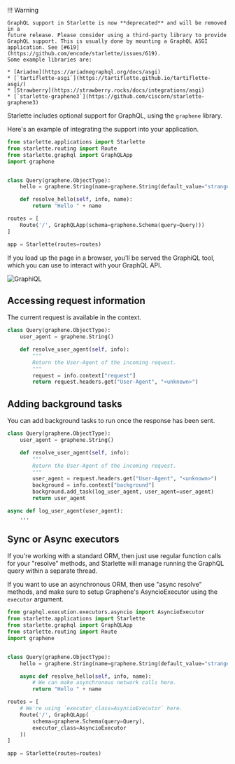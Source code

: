 
!!! Warning

    GraphQL support in Starlette is now **deprecated** and will be removed in a
    future release. Please consider using a third-party library to provide
    GraphQL support. This is usually done by mounting a GraphQL ASGI
    application. See [#619](https://github.com/encode/starlette/issues/619).
    Some example libraries are:

    * [Ariadne](https://ariadnegraphql.org/docs/asgi)
    * [`tartiflette-asgi`](https://tartiflette.github.io/tartiflette-asgi/)
    * [Strawberry](https://strawberry.rocks/docs/integrations/asgi)
    * [`starlette-graphene3`](https://github.com/ciscorn/starlette-graphene3)

Starlette includes optional support for GraphQL, using the `graphene` library.

Here's an example of integrating the support into your application.

```python
from starlette.applications import Starlette
from starlette.routing import Route
from starlette.graphql import GraphQLApp
import graphene


class Query(graphene.ObjectType):
    hello = graphene.String(name=graphene.String(default_value="stranger"))

    def resolve_hello(self, info, name):
        return "Hello " + name

routes = [
    Route('/', GraphQLApp(schema=graphene.Schema(query=Query)))
]

app = Starlette(routes=routes)
```

If you load up the page in a browser, you'll be served the GraphiQL tool,
which you can use to interact with your GraphQL API.


![GraphiQL](img/graphiql.png)

## Accessing request information

The current request is available in the context.

```python
class Query(graphene.ObjectType):
    user_agent = graphene.String()

    def resolve_user_agent(self, info):
        """
        Return the User-Agent of the incoming request.
        """
        request = info.context["request"]
        return request.headers.get("User-Agent", "<unknown>")
```

## Adding background tasks

You can add background tasks to run once the response has been sent.

```python
class Query(graphene.ObjectType):
    user_agent = graphene.String()

    def resolve_user_agent(self, info):
        """
        Return the User-Agent of the incoming request.
        """
        user_agent = request.headers.get("User-Agent", "<unknown>")
        background = info.context["background"]
        background.add_task(log_user_agent, user_agent=user_agent)
        return user_agent

async def log_user_agent(user_agent):
    ...
```

## Sync or Async executors

If you're working with a standard ORM, then just use regular function calls for
your "resolve" methods, and Starlette will manage running the GraphQL query within a
separate thread.

If you want to use an asynchronous ORM, then use "async resolve" methods, and
make sure to setup Graphene's AsyncioExecutor using the `executor` argument.

```python
from graphql.execution.executors.asyncio import AsyncioExecutor
from starlette.applications import Starlette
from starlette.graphql import GraphQLApp
from starlette.routing import Route
import graphene


class Query(graphene.ObjectType):
    hello = graphene.String(name=graphene.String(default_value="stranger"))

    async def resolve_hello(self, info, name):
        # We can make asynchronous network calls here.
        return "Hello " + name

routes = [
    # We're using `executor_class=AsyncioExecutor` here.
    Route('/', GraphQLApp(
        schema=graphene.Schema(query=Query),
        executor_class=AsyncioExecutor
    ))
]

app = Starlette(routes=routes)
```
